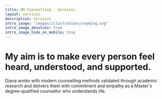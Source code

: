 ```yaml
---
title: DM Counselling - Services
layout: services
description: Services
intro_image: "images/illustrations/reading.svg"
intro_image_absolute: true
intro_image_hide_on_mobile: true
---
```


# My aim is to make every person feel heard, understood, and supported.

Diana works with modern counselling methods validated through academic research and delivers them with commitment and empathy as a Master's degree-qualified counsellor who understands life.
